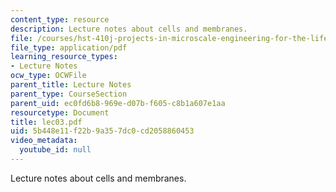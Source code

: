 ```yaml
---
content_type: resource
description: Lecture notes about cells and membranes.
file: /courses/hst-410j-projects-in-microscale-engineering-for-the-life-sciences-spring-2007/5b448e11f22b9a357dc0cd2058860453_lec03.pdf
file_type: application/pdf
learning_resource_types:
- Lecture Notes
ocw_type: OCWFile
parent_title: Lecture Notes
parent_type: CourseSection
parent_uid: ec0fd6b8-969e-d07b-f605-c8b1a607e1aa
resourcetype: Document
title: lec03.pdf
uid: 5b448e11-f22b-9a35-7dc0-cd2058860453
video_metadata:
  youtube_id: null
---
```

Lecture notes about cells and membranes.

